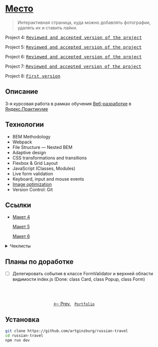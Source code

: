 # [Место](https://artginzburg.github.io/mesto/)

> Интерактивная страница, куда можно добавлять фотографии, удалять их и ставить лайки.

Project 4: <kbd>[Reviewed and accepted version of the project](https://github.com/artginzburg/mesto/tree/project-4_final)</kbd>

Project 5: <kbd>[Reviewed and accepted version of the project](https://github.com/artginzburg/mesto/tree/project-5_final)</kbd>

Project 6: <kbd>[Reviewed and accepted version of the project](https://github.com/artginzburg/mesto/tree/project-6_final)</kbd>

Project 7: <kbd>[Reviewed and accepted version of the project](https://github.com/artginzburg/mesto/tree/project-7_final)</kbd>

Project 8: <kbd>[First version](https://github.com/artginzburg/mesto/tree/project-8_review-2)</kbd>

## Описание

3-я курсовая работа в рамках обучения [Веб-разработке](https://praktikum.yandex.ru/web/) в [Яндекс.Практикуме](https://praktikum.yandex.ru/)

## Технологии

- BEM Methodology
- Webpack
- File Structure — Nested BEM
- Adaptive design
- CSS transformations and transitions
- Flexbox & Grid Layout
- JavaScript (Classes, Modules)
- Live form validation
- Keyboard, input and mouse events
- [Image optimization](https://tinypng.com/)
- Version Control: Git

## Ссылки

- [Макет 4](https://www.figma.com/file/2cn9N9jSkmxD84oJik7xL7/JavaScript.-Sprint-4)

  [Макет 5](https://www.figma.com/file/bjyvbKKJN2naO0ucURl2Z0/JavaScript.-Sprint-5)

  [Макет 6](https://www.figma.com/file/kRVLKwYG3d1HGLvh7JFWRT/JavaScript.-Sprint-6)

<details>
  <summary>Чеклисты</summary>

  - [Чеклист 4](https://code.s3.yandex.net/web-developer/checklists/new-program/checklist-4/index.html)

    [Чеклист 5](https://code.s3.yandex.net/web-developer/checklists/new-program/checklist-5/index.html)

    [Чеклист 6](https://code.s3.yandex.net/web-developer/checklists/new-program/checklist-6/index.html)
    
    [Чеклист 7](https://code.s3.yandex.net/web-developer/checklists/new-program/checklist-7/index.html)

    [Чеклист 8](https://code.s3.yandex.net/web-developer/checklists/new-program/checklist-8/index.html)
  
</details>

## Планы по доработке

- [ ] Делегировать события в классе FormValidator и верхней области видимости index.js (Done: class Card, class Popup, class Form)

<br>
<br>

<p align="center">
  <a href="https://github.com/artginzburg/russian-travel"><-- Prev.</a>
  &nbsp;
  <code><a href="https://github.com/artginzburg/yandex.praktikum-portfolio">Portfolio</a></code>
  &nbsp;
  <a>&nbsp;&nbsp;&nbsp;&nbsp;&nbsp;&nbsp;&nbsp;&nbsp;&nbsp;&nbsp;&nbsp;&nbsp;&nbsp;</a>
</p>

## Установка

```bash
git clone https://github.com/artginzburg/russian-travel
cd russian-travel
npm run dev
```

